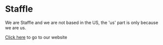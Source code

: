 # Staffle

We are Staffle and we are not based in the US, the 'us' part is only because we are us.

[Click here](https://staffle.us) to go to our website
